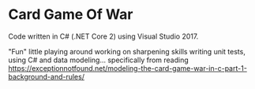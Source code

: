 # Card Game Of War

Code written in C# (.NET Core 2) using Visual Studio 2017.

"Fun" little playing around working on sharpening skills writing unit tests, using C# and data modeling... specifically from reading https://exceptionnotfound.net/modeling-the-card-game-war-in-c-part-1-background-and-rules/
